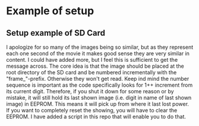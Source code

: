 # Example of setup 


## Setup example of SD Card
I apologize for so many of the images being so similar, but as they represent each one second of the movie it makes good sense they are very similar in content. I could have added more, but I feel this is sufficient to get the message across. The core idea is that the image should be placed at the root directory of the SD card and be numbered incrementally with the "frame_"-prefix. Otherwise they won't get read. Keep ind mind the number sequence is important as the code specifically looks for 1++ increment from its current digit. Therefore, if you shut it down for some reason or by mistake, it will still hold its last shown image (i.e. digit in name of last shown image) in EEPROM. This means it will pick up from where it last lost power. If you want to completely reset the showing, you will have to clear the EEPROM. I have added a script in this repo that will enable you to do that. 